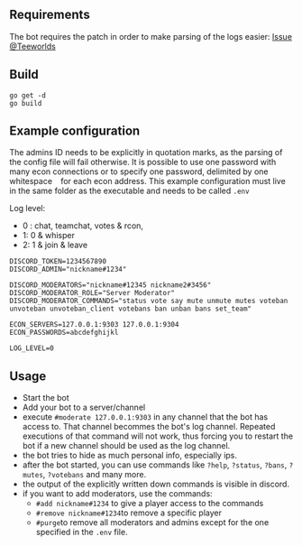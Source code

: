 ## Requirements
The bot requires the patch in order to make parsing of the logs easier: 
[Issue @Teeworlds](https://github.com/teeworlds/teeworlds/issues/2475#issuecomment-590102555)

## Build
```
go get -d
go build
```

## Example configuration
The admins ID needs to be explicitly in quotation marks, as the parsing of the config file will fail otherwise.
It is possible to use one password with many econ connections or to specify one password, delimited by one whitespace ` ` for each econ address.
This example configuration must live in the same folder as the executable and needs to be called `.env`

Log level:
 -  0 : chat, teamchat, votes & rcon,  
 -  1: 0 & whisper
 -  2: 1 & join & leave

```
DISCORD_TOKEN=1234567890
DISCORD_ADMIN="nickname#1234"

DISCORD_MODERATORS="nickname#12345 nickname2#3456"
DISCORD_MODERATOR_ROLE="Server Moderator"
DISCORD_MODERATOR_COMMANDS="status vote say mute unmute mutes voteban unvoteban unvoteban_client votebans ban unban bans set_team"

ECON_SERVERS=127.0.0.1:9303 127.0.0.1:9304
ECON_PASSWORDS=abcdefghijkl

LOG_LEVEL=0
```


## Usage
 - Start the bot
 - Add your bot to a server/channel
 - execute `#moderate 127.0.0.1:9303` in any channel that the bot has access to. That channel becommes the bot's log channel. Repeated executions of that command will not work, thus forcing you to restart the bot if a new channel should be used as the log channel.
 - the bot tries to hide as much personal info, especially ips.
 - after the bot started, you can use commands like `?help`, `?status`, `?bans`, `?mutes`, `?votebans` and many more.
 - the output of the explicitly written down commands is visible in discord.
 - if you want to add moderators, use the commands:
   - `#add nickname#1234` to give a player access to the commands
   - `#remove nickname#1234`to remove a specific player
   - `#purge`to remove all moderators and admins except for the one specified in the `.env` file.